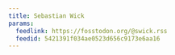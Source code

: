 ```yaml
---
title: Sebastian Wick
params:
  feedlink: https://fosstodon.org/@swick.rss
  feedid: 5421391f034ae0523d656c9173e6aa16
---
```

